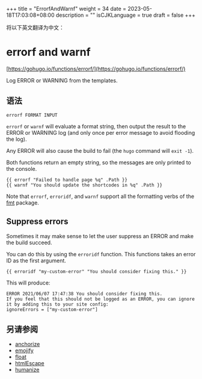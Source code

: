 +++
title = "ErrorfAndWarnf"
weight = 34
date = 2023-05-18T17:03:08+08:00
description = ""
isCJKLanguage = true
draft = false
+++

将以下英文翻译为中文：
# errorf and warnf

[https://gohugo.io/functions/errorf/](https://gohugo.io/functions/errorf/)

Log ERROR or WARNING from the templates.

## 语法

```
errorf FORMAT INPUT
```

`errorf` or `warnf` will evaluate a format string, then output the result to the ERROR or WARNING log (and only once per error message to avoid flooding the log).

Any ERROR will also cause the build to fail (the `hugo` command will `exit -1`).

Both functions return an empty string, so the messages are only printed to the console.

```go-html-template
{{ errorf "Failed to handle page %q" .Path }}
{{ warnf "You should update the shortcodes in %q" .Path }}
```

Note that `errorf`, `erroridf`, and `warnf` support all the formatting verbs of the [fmt](https://pkg.go.dev/fmt) package.

## Suppress errors 

Sometimes it may make sense to let the user suppress an ERROR and make the build succeed.

You can do this by using the `erroridf` function. This functions takes an error ID as the first argument.

```go-html-template
{{ erroridf "my-custom-error" "You should consider fixing this." }}
```

This will produce:

```
ERROR 2021/06/07 17:47:38 You should consider fixing this.
If you feel that this should not be logged as an ERROR, you can ignore it by adding this to your site config:
ignoreErrors = ["my-custom-error"]
```

## 另请参阅

- [anchorize](https://gohugo.io/functions/anchorize/)
- [emojify](https://gohugo.io/functions/emojify/)
- [float](https://gohugo.io/functions/float/)
- [htmlEscape](https://gohugo.io/functions/htmlescape/)
- [humanize](https://gohugo.io/functions/humanize/)
